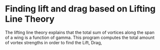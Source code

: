 # Finding lift and drag based on Lifting Line Theory 

The lifting line theory explains that the total sum of vortices along the span of a wing is a function of gamma. This program computes the total amount of vortex strengths in order to find the Lift, Drag, 
